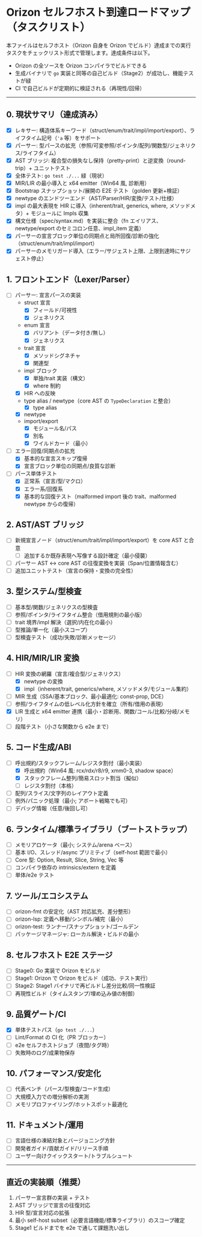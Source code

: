 # Orizon セルフホスト到達ロードマップ（タスクリスト）

本ファイルはセルフホスト（Orizon 自身を Orizon でビルド）達成までの実行タスクをチェックリスト形式で管理します。達成条件は以下。
- Orizon の全ソースを Orizon コンパイラでビルドできる
- 生成バイナリで `go` 実装と同等の自己ビルド（Stage2）が成功し、機能テストが緑
- CI で自己ビルドが定期的に検証される（再現性/回帰）

---

## 0. 現状サマリ（達成済み）
- [x] レキサー: 構造体系キーワード（struct/enum/trait/impl/import/export）、ライフタイム記号（`'a` 等）をサポート
- [x] パーサー: 型パースの拡充（参照/可変参照/ポインタ/配列/関数型/ジェネリクス/ライフタイム）
- [x] AST ブリッジ: 複合型の損失なし保持（pretty-print）と逆変換（round-trip）+ ユニットテスト
- [x] 全体テスト: `go test ./...` 緑（現状）
- [x] MIR/LIR の最小導入と x64 emitter（Win64 風, 診断用）
- [x] Bootstrap スナップショット/展開の E2E テスト（golden 更新+検証）
- [x] newtype のエンドツーエンド（AST/Parser/HIR/変換/テスト/仕様）
- [x] impl の最大表現を HIR に導入（inherent/trait, generics, where, メソッドメタ）+ モジュールに Impls 収集
- [x] 構文仕様（spec/syntax.md）を実装に整合（fn エイリアス、newtype/export のセミコロン任意、impl_item 定義）
- [x] パーサーの宣言ブロック単位の同期点と局所回復/診断の強化（struct/enum/trait/impl/import）
- [x] パーサーのメモリガード導入（エラー/サジェスト上限、上限到達時にサジェスト停止）

## 1. フロントエンド（Lexer/Parser）
- [ ] パーサー: 宣言パースの実装
  - struct 宣言
    - [x] フィールド/可視性
    - [x] ジェネリクス
  - enum 宣言
    - [x] バリアント（データ付き/無し）
    - [x] ジェネリクス
  - trait 宣言
    - [x] メソッドシグネチャ
    - [x] 関連型
  - impl ブロック
    - [x] 単独/trait 実装（構文）
    - [x] where 制約
  - [x] HIR への反映
  - type alias / newtype（core AST の `TypeDeclaration` と整合）
    - [x] type alias
  - [x] newtype
  - import/export
    - [x] モジュール名/パス
    - [x] 別名
    - [x] ワイルドカード（最小）
- [ ] エラー回復/同期点の拡充
  - [x] 基本的な宣言スキップ復帰
  - [x] 宣言ブロック単位の同期点/良質な診断
- [ ] パース単体テスト
  - [x] 正常系（宣言/型/マクロ）
  - [x] エラー系/回復系
  - [x] 基本的な回復テスト（malformed import 後の trait、malformed newtype からの復帰）

## 2. AST/AST ブリッジ
- [ ] 新規宣言ノード（struct/enum/trait/impl/import/export）を core AST と合意
  - [ ] 追加するか既存表現へ写像する設計確定（最小侵襲）
- [ ] パーサー AST ↔ core AST の往復変換を実装（Span/位置情報含む）
- [ ] 追加ユニットテスト（宣言の保持・変換の完全性）

## 3. 型システム/型検査
- [ ] 基本型/関数/ジェネリクスの型検査
- [ ] 参照/ポインタ/ライフタイム整合（借用規則の最小版）
- [ ] trait 境界/impl 解決（選択/内在化の最小）
- [ ] 型推論/単一化（最小スコープ）
- [ ] 型検査テスト（成功/失敗/診断メッセージ）

## 4. HIR/MIR/LIR 変換
- [ ] HIR 変換の網羅（宣言/複合型/ジェネリクス）
  - [x] newtype の変換
  - [x] impl（inherent/trait, generics/where, メソッドメタ/モジュール集約）
- [ ] MIR 生成（SSA/基本ブロック、最小最適化: const-prop, DCE）
- [ ] 参照/ライフタイムの低レベル化方針を確立（所有/借用の表現）
- [x] LIR 生成と x64 emitter 連携（最小・診断用、関数/コール/比較/分岐/メモリ）
- [ ] 段階テスト（小さな関数から e2e まで）

## 5. コード生成/ABI
- [ ] 呼出規約/スタックフレーム/レジスタ割付（最小実装）
  - [x] 呼出規約（Win64 風: rcx/rdx/r8/r9, xmm0-3, shadow space）
  - [x] スタックフレーム整列/簡易スロット割当（擬似）
  - [ ] レジスタ割付（本格）
- [ ] 配列/スライス/文字列のレイアウト定義
- [ ] 例外/パニック処理（最小; アボート戦略でも可）
- [ ] デバッグ情報（任意/後回し可）

## 6. ランタイム/標準ライブラリ（ブートストラップ）
- [ ] メモリアロケータ（最小; システム/arena ベース）
- [ ] 基本 I/O、スレッド/async プリミティブ（self-host 範囲で最小）
- [ ] Core 型: Option, Result, Slice, String, Vec 等
- [ ] コンパイラ依存の intrinsics/extern を定義
- [ ] 単体/e2e テスト

## 7. ツール/エコシステム
- [ ] orizon-fmt の安定化（AST 対応拡充、差分整形）
- [ ] orizon-lsp: 定義へ移動/シンボル/補完（最小）
- [ ] orizon-test: ランナー/スナップショット/ゴールデン
- [ ] パッケージマネージャ: ローカル解決・ビルドの最小

## 8. セルフホスト E2E ステージ
- [ ] Stage0: Go 実装で Orizon をビルド
- [ ] Stage1: Orizon で Orizon をビルド（成功、テスト実行）
- [ ] Stage2: Stage1 バイナリで再ビルドし差分比較/同一性検証
- [ ] 再現性ビルド（タイムスタンプ/埋め込み値の制御）

## 9. 品質ゲート/CI
- [x] 単体テストパス（`go test ./...`）
- [ ] Lint/Format の CI 化（PR ブロッカー）
- [ ] e2e セルフホストジョブ（夜間/タグ時）
- [ ] 失敗時のログ/成果物保存

## 10. パフォーマンス/安定化
- [ ] 代表ベンチ（パース/型検査/コード生成）
- [ ] 大規模入力での増分解析の実測
- [ ] メモリプロファイリング/ホットスポット最適化

## 11. ドキュメント/運用
- [ ] 言語仕様の凍結対象とバージョニング方針
- [ ] 開発者ガイド/貢献ガイド/リリース手順
- [ ] ユーザー向けクイックスタート/トラブルシュート

---

## 直近の実装順（推奨）
1) パーサー宣言群の実装 + テスト
2) AST ブリッジで宣言の往復対応
3) HIR 型/宣言対応の拡張
4) 最小 self-host subset（必要言語機能/標準ライブラリ）のスコープ確定
5) Stage1 ビルドまでを e2e で通して課題洗い出し
